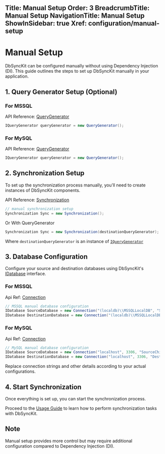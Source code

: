 ﻿﻿Title: Manual Setup
Order: 3
BreadcrumbTitle: Manual Setup
NavigationTitle: Manual Setup
ShowInSidebar: true
Xref: configuration/manual-setup
---

# Manual Setup

DbSyncKit can be configured manually without using Dependency Injection (DI). This guide outlines the steps to set up DbSyncKit manually in your application.

## 1. Query Generator Setup (Optional)

### For MSSQL
API Reference: [QueryGenerator](xref:api-DbSyncKit.MSSQL.QueryGenerator)

```csharp
IQueryGenerator queryGenerator = new QueryGenerator();
```

### For MySQL
API Reference: [QueryGenerator](xref:api-DbSyncKit.MySQL.QueryGenerator)

```csharp
IQueryGenerator queryGenerator = new QueryGenerator();
```

## 2. Synchronization Setup

To set up the synchronization process manually, you'll need to create instances of DbSyncKit components.

API Reference: [Synchronization](xref:api-DbSyncKit.Core.Synchronization)

```csharp
// manual synchronization setup
Synchronization Sync = new Synchronization();
```

Or With QueryGenerator

```csharp
Synchronization Sync = new Synchronization(destinationQueryGenerator);
```

Where `destinationQueryGenerator` is an instance of [`IQueryGenerator`](xref:api-DbSyncKit.DB.Interface.IQueryGenerator)

## 3. Database Configuration

Configure your source and destination databases using DbSyncKit's [IDatabase](xref:api-DbSyncKit.DB.Interface.IDatabase) interface.

### For MSSQL
 Api Ref: [Connection](xref:api-DbSyncKit.MSSQL.Connection)
```csharp
// MSSQL manual database configuration
IDatabase SourceDatabase = new Connection("(localdb)\\MSSQLLocalDB", "SourceChinook", true);
IDatabase DestinationDatabase = new Connection("(localdb)\\MSSQLLocalDB", "DestinationChinook", true);
```

### For MySQL
Api Ref: [Connection](xref:api-DbSyncKit.MySQL.Connection)
```csharp
// MySQL manual database configuration
IDatabase SourceDatabase = new Connection("localhost", 3306, "SourceChinook", "root", "");
IDatabase DestinationDatabase = new Connection("localhost", 3306, "DestinationChinook", "root", "");
```

Replace connection strings and other details according to your actual configurations.

## 4. Start Synchronization

Once everything is set up, you can start the synchronization process.

Proceed to the [Usage Guide](xref:usage) to learn how to perform synchronization tasks with DbSyncKit.

## Note
Manual setup provides more control but may require additional configuration compared to Dependency Injection (DI).
